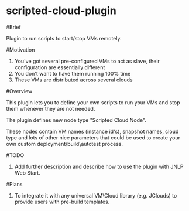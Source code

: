 scripted-cloud-plugin
=====================

#Brief

Plugin to run scripts to start/stop VMs remotely.

#Motivation
1. You've got several pre-configured VMs to act as slave, their configuration are essentially different
2. You don't want to have them running 100% time
3. These VMs are distributed across several clouds

#Overview

This plugin lets you to define your own scripts to run your VMs and stop them whenever they are not needed.

The plugin defines new node type "Scripted Cloud Node". 

These nodes contain VM names (instance id's), snapshot names, cloud type and lots of other nice parameters that could be used to create your own custom deployment\build\autotest process.

#TODO
1. Add further description and describe how to use the plugin with JNLP Web Start.

#Plans
1. To integrate it with any universal VM\Cloud library (e.g. JClouds) to provide users with pre-build templates.